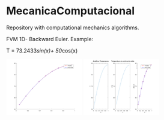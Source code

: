 # MecanicaComputacional

Repository with computational mechanics algorithms.


FVM 1D- Backward Euler.
Example:

T = 73.2433*sin(x)+ 50*cos(x)
<div>
<img src="https://github.com/nicoarato/MecanicaComputacional/blob/main/FVM1D-MR/Analitica-BE.png" width="40%" height="40%" />
<img src="https://github.com/nicoarato/MecanicaComputacional/blob/main/FVM1D-MR/tres.png" width="40%" height="40%" />
</div>
